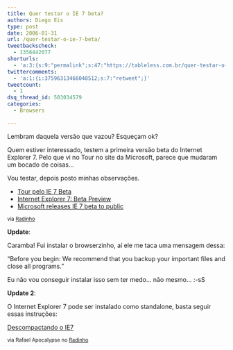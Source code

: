 ```yaml
---
title: Quer testar o IE 7 beta?
authors: Diego Eis
type: post
date: 2006-01-31
url: /quer-testar-o-ie-7-beta/
tweetbackscheck:
  - 1356442077
shorturls:
  - 'a:3:{s:9:"permalink";s:47:"https://tableless.com.br/quer-testar-o-ie-7-beta";s:7:"tinyurl";s:26:"https://tinyurl.com/3t5b4cd";s:4:"isgd";s:19:"https://is.gd/wTdHav";}'
twittercomments:
  - 'a:1:{i:37596313466048512;s:7:"retweet";}'
tweetcount:
  - 1
dsq_thread_id: 503034579
categories:
  - Browsers

---
```

Lembram daquela versão que vazou? Esqueçam ok?
  
Quem estiver interessado, testem a primeira versão beta do Internet Explorer 7. Pelo que vi no Tour no site da Microsoft, parece que mudaram um bocado de coisas&#8230;
  
Vou testar, depois posto minhas observações.

  * [Tour pelo IE 7 Beta][1]
  * [Internet Explorer 7: Beta Preview][2]
  * [Microsoft releases IE 7 beta to public][3]

<small>via <a href="https://br.groups.yahoo.com/group/radinho/">Radinho</a></small>

**Update**:
  
Caramba! Fui instalar o browserzinho, aí ele me taca uma mensagem dessa:
  
&#8220;Before you begin: We recommend that you backup your important files and close all programs.&#8221;
  
Eu não vou conseguir instalar isso sem ter medo&#8230; não mesmo&#8230; :-sS

**Update 2**:
  
O Internet Explorer 7 pode ser instalado como standalone, basta seguir essas instruções:
  
[Descompactando o IE7][4]

<small>via Rafael Apocalypse no <a href="https://br.groups.yahoo.com/group/radinho/">Radinho</a></small>

 [1]: https://www.microsoft.com/windows/ie/ie7/tour/default.mspx
 [2]: https://www.microsoft.com/windows/ie/ie7/default.mspx
 [3]: https://news.zdnet.com/2100-3513_22-6033116.html?tag=nl.e589
 [4]: https://digg.com/software/MS_Official:-_Microsoft_IE_Beta_2_Live_Download#wholecomment956833